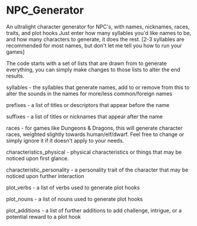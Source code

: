# NPC_Generator

An ultralight character generator for NPC's, with names, nicknames, races, traits, and plot hooks
Just enter how many syllables you'd like names to be, and how many characters to generate, it does the rest. 
  [2-3 syllables are recommended for most names, but don't let me tell you how to run your games]

The code starts with a set of lists that are drawn from to generate everything,
you can simply make changes to those lists to alter the end results. 

syllables                   - the syllables that generate names, add to or remove from this to alter the sounds in the names for more/less common/foreign names

prefixes                    - a list of titles or descriptors that appear before the name

suffixes                    - a list of titles or nicknames that appear after the name

races                       - for games like Dungeons & Dragons, this will generate character races, weighted slightly towards human/elf/dwarf. 
                                Feel free to change or simply ignore it if it doesn't apply to your needs.

characteristics_physical    - physical characteristics or things that may be noticed upon first glance. 

characteristic_personality  - a personality trait of the character that may be noticed upon further interaction

plot_verbs                  - a list of verbs used to generate plot hooks

plot_nouns                  - a list of nouns used to generate plot hooks

plot_additions              - a list of further additions to add challenge, intrigue, or a potential reward to a plot hook
